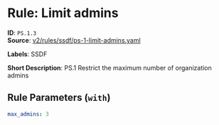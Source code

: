 # Rule: Limit admins

**ID**: `PS.1.3`  
**Source**: [v2/rules/ssdf/ps-1-limit-admins.yaml](https://github.com/scribe-public/sample-policies/v2/rules/ssdf/ps-1-limit-admins.yaml)  

**Labels**: SSDF

**Short Description**: PS.1 Restrict the maximum number of organization admins

## Rule Parameters (`with`)

```yaml
max_admins: 3
```
